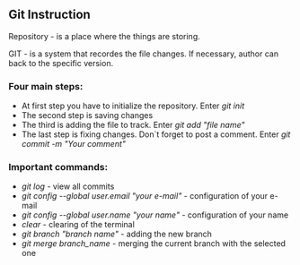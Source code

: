 ## Git Instruction

Repository - is a place where the things are storing. 

GIT - is a system that recordes the file changes. If necessary, author can back to the specific version.

### Four main steps:

* At first step you have to initialize the repository. Enter *git init*
* The second step is saving changes  
* The third is adding the file to track. Enter *git add "file name"*
* The last step is fixing changes. Don`t forget to post a comment. Enter *git commit -m "Your comment"*

### Important commands:
* *git log* -  view all commits
* *git config --global user.email "your e-mail"* - configuration of your e-mail
* *git config --global user.name "your name"* - configuration of your name
* *clear* - clearing of the terminal
* *git branch "branch name"* - adding the new branch
* *git merge branch_name* - merging the current branch with the selected one